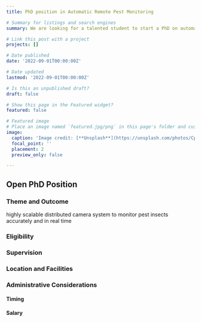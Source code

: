 ```yaml
---
title: PhD position in Automatic Remote Pest Monitoring

# Summary for listings and search engines
summary: We are looking for a talented student to start a PhD on automatic remote pest monitoring at the University of Aarhus.

# Link this post with a project
projects: []

# Date published
date: '2022-09-01T00:00:00Z'

# Date updated
lastmod: '2022-09-01T00:00:00Z'

# Is this an unpublished draft?
draft: false

# Show this page in the Featured widget?
featured: false

# Featured image
# Place an image named `featured.jpg/png` in this page's folder and customize its options here.
image:
  caption: 'Image credit: [**Unsplash**](https://unsplash.com/photos/CpkOjOcXdUY)'
  focal_point: ''
  placement: 2
  preview_only: false

---
```


## Open PhD Position


### Theme and Outcome 
highly scalable distributed
camera system to monitor pest insects accurately and in real time

### Eligibility

### Supervision

### Location and Facilities

### Administrative Considerations
#### Timing
#### Salary
